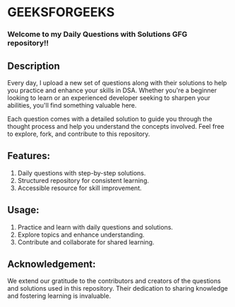 # GEEKSFORGEEKS
### Welcome to my Daily Questions with Solutions GFG repository!!

## Description
Every day, I upload a new set of questions along with their solutions to help you practice and enhance your skills in DSA. Whether you're a beginner looking to learn or an experienced developer seeking to sharpen your abilities, you'll find something valuable here.

Each question comes with a detailed solution to guide you through the thought process and help you understand the concepts involved. Feel free to explore, fork, and contribute to this repository.

## Features:
1. Daily questions with step-by-step solutions.
2. Structured repository for consistent learning.
3. Accessible resource for skill improvement.

## Usage:
1. Practice and learn with daily questions and solutions.
2. Explore topics and enhance understanding.
3. Contribute and collaborate for shared learning.

## Acknowledgement:
We extend our gratitude to the contributors and creators of the questions and solutions used in this repository. Their dedication to sharing knowledge and fostering learning is invaluable.
